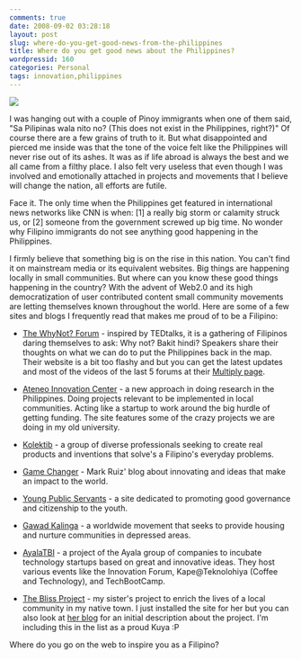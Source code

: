 ```yaml
---
comments: true
date: 2008-09-02 03:28:18
layout: post
slug: where-do-you-get-good-news-from-the-philippines
title: Where do you get good news about the Philippines?
wordpressid: 160
categories: Personal
tags: innovation,philippines
---
```


[![](http://farm4.static.flickr.com/3242/2679193274_790846894f.jpg)](http://www.flickr.com/photos/jeridaking/2679193274/sizes/m/)



I was hanging out with a couple of Pinoy immigrants when one of them said, "Sa Pilipinas wala nito no? (This does not exist in the Philippines, right?)" Of course there are a few grains of truth to it. But what disappointed and pierced me inside was that the tone of the voice felt like the Philippines will never rise out of its ashes. It was as if life abroad is always the best and we all came from a filthy place. I also felt very useless that even though I was involved and emotionally attached in projects and movements that I believe will change the nation, all efforts are futile.

Face it. The only time when the Philippines get featured in international news networks like CNN is when: [1] a really big storm or calamity struck us, or [2] someone from the government screwed up big time. No wonder why Filipino immigrants do not see anything good happening in the Philippines.

I firmly believe that something big is on the rise in this nation. You can't find it on mainstream media or its equivalent websites. Big things are happening locally in small communities. But where can you know these good things happening in the country? With the advent of Web2.0 and its high democratization of user contributed content small community movements are letting themselves known throughout the world. Here are some of a few sites and blogs I frequently read that makes me proud of to be a Filipino:



	
  * [The WhyNot? Forum](http://www.whynotforum.com) - inspired by TEDtalks, it is a gathering of Filipinos daring themselves to ask: Why not? Bakit hindi? Speakers share their thoughts on what we can do to put the Philippines back in the map. Their website is a bit too flashy and but you can get the latest updates and most of the videos of the last 5 forums at their [Multiply page](http://whynotforum.multiply.com/).

	
  * [Ateneo Innovation Center](http://innovation.ateneo.edu) - a new approach in doing research in the Philippines. Doing projects relevant to be implemented in local communities. Acting like a startup to work around the big hurdle of getting funding. The site features some of the crazy projects we are doing in my old university.

	
  * [Kolektib](http://kolektib.com) - a group of diverse professionals seeking to create real products and inventions that solve's a Filipino's everyday problems.

	
  * [Game Changer](http://markruiz.typepad.com) - Mark Ruiz' blog about innovating and ideas that make an impact to the world.

	
  * [Young Public Servants](http://www.yps.org.ph) - a site dedicated to promoting good governance and citizenship to the youth.

	
  * [Gawad Kalinga](http://www.gawadkalinga.org) - a worldwide movement that seeks to provide housing and nurture communities in depressed areas.

	
  * [AyalaTBI](http://www.ayalatbi.org) - a project of the Ayala group of companies to incubate technology startups based on great and innovative ideas. They host various events like the Innovation Forum, Kape@Teknolohiya (Coffee and Technology), and TechBootCamp.

	
  * [The Bliss Project](http://bliss-project.blogspot.com) - my sister's project to enrich the lives of a local community in my native town. I just installed the site for her but you can also look at [her blog](http://le-songeur.livejournal.com/) for an initial description about the project. I'm including this in the list as a proud Kuya :P


Where do you go on the web to inspire you as a Filipino?

